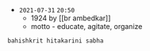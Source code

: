 - `2021-07-31`  `20:50`
	- 1924 by [[br ambedkar]]
	- motto - educate, agitate, organize

```query
bahishkrit hitakarini sabha
```